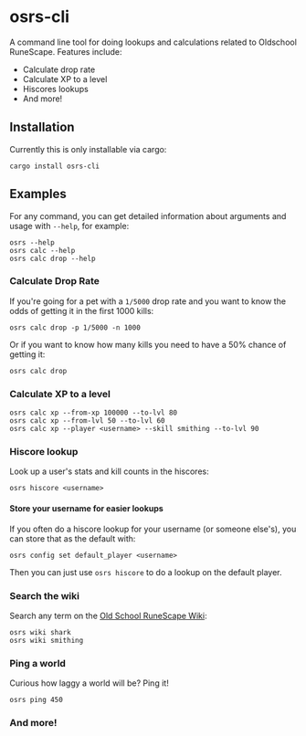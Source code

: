 # osrs-cli

A command line tool for doing lookups and calculations related to Oldschool RuneScape. Features include:

- Calculate drop rate
- Calculate XP to a level
- Hiscores lookups
- And more!

## Installation

Currently this is only installable via cargo:

```
cargo install osrs-cli
```

## Examples

For any command, you can get detailed information about arguments and usage with `--help`, for example:

```
osrs --help
osrs calc --help
osrs calc drop --help
```

### Calculate Drop Rate

If you're going for a pet with a `1/5000` drop rate and you want to know the odds of getting it in the first 1000 kills:

```
osrs calc drop -p 1/5000 -n 1000
```

Or if you want to know how many kills you need to have a 50% chance of getting it:

```
osrs calc drop
```

### Calculate XP to a level

```
osrs calc xp --from-xp 100000 --to-lvl 80
osrs calc xp --from-lvl 50 --to-lvl 60
osrs calc xp --player <username> --skill smithing --to-lvl 90
```

### Hiscore lookup

Look up a user's stats and kill counts in the hiscores:

```
osrs hiscore <username>
```

#### Store your username for easier lookups

If you often do a hiscore lookup for your username (or someone else's), you can store that as the default with:

```
osrs config set default_player <username>
```

Then you can just use `osrs hiscore` to do a lookup on the default player.

### Search the wiki

Search any term on the [Old School RuneScape Wiki](https://oldschool.runescape.wiki/):

```
osrs wiki shark
osrs wiki smithing
```

### Ping a world

Curious how laggy a world will be? Ping it!

```
osrs ping 450
```

### And more!
